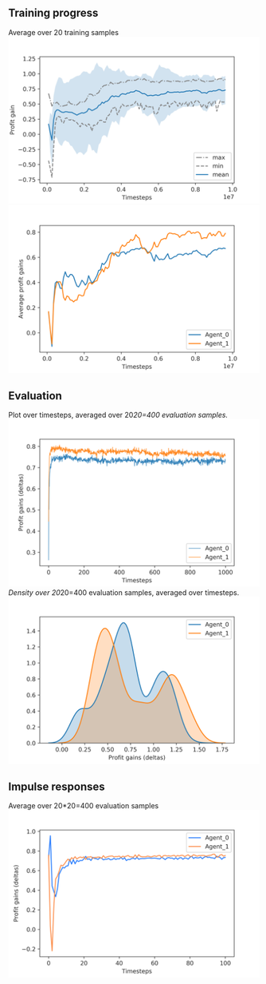 ## Training progress
Average over 20 training samples
![](https://github.com/Lorenzo-Giardi/algorithmic-pricing/blob/master/train_results/Azure_cont_multisample/training_metrics/multisample-train_avg_reward.png)
![](https://github.com/Lorenzo-Giardi/algorithmic-pricing/blob/master/train_results/Azure_cont_multisample/training_metrics/multisample-train_peragt_reward.png)
## Evaluation
Plot over timesteps, averaged over 20*20=400 evaluation samples.
![](https://github.com/Lorenzo-Giardi/algorithmic-pricing/blob/master/train_results/Azure_cont_multisample/rollout/multisample-eval_plot_deltas.png)
Density over 20*20=400 evaluation samples, averaged over timesteps.
![](https://github.com/Lorenzo-Giardi/algorithmic-pricing/blob/master/train_results/Azure_cont_multisample/rollout/multisample-eval_density_deltas_2.png)
## Impulse responses
Average over 20*20=400 evaluation samples
![](https://github.com/Lorenzo-Giardi/algorithmic-pricing/blob/master/train_results/Azure_cont_multisample/rollout/multisample-deltas-irf.png)
